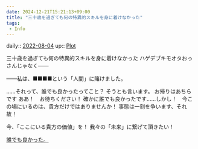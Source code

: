 ```yaml
---
date: 2024-12-21T15:21:13+09:00
title: "三十歳を過ぎても何の特異的スキルを身に着けなかった"
tags:
 - Info
---
```


daily:: [2022-08-04](Daily_Note/2022-08-04.md)
up:: [Plot](../Bar/Novel/Chaos/Plot.md)

三十歳を過ぎても何の特異的スキルを身に着けなかった
ハゲデブキモオタおっさんじゃなく――

――私は、■■■■という「人間」に賭けました。

……それって、誰でも良かったってこと？
そうとも言います。
お帰りはあちらです
ああ！　お待ちください！
確かに誰でも良かったです……しかし！　今この場にいるのは、貴方だけではありませんか！
事態は一刻を争います、それ故！　

今、「ここにいる貴方の価値」を！
我々の「未来」に繋げて頂きたい！

[誰でも良かった。](誰でも良かった。.md)